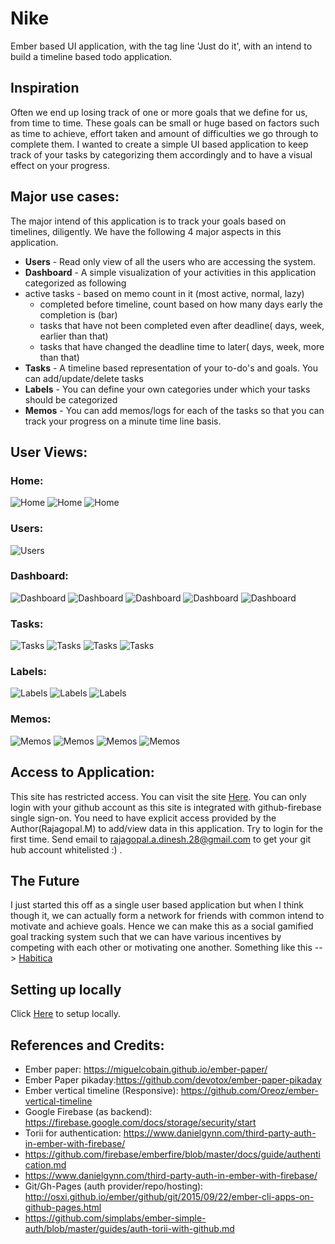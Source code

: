 # Nike
Ember based UI application, with the tag line 'Just do it', with an intend to build a timeline based todo application.
## Inspiration
Often we end up losing track of one or more goals that we define for us, from time to time. These goals can be small or huge based on factors such as time to achieve, effort taken and amount of difficulties we go through to complete them. I wanted to create a simple UI based application to keep track of your tasks by categorizing them accordingly and to have a visual effect on your progress.

## Major use cases:
The major intend of this application is to track your goals based on timelines, diligently. We have the following 4 major aspects in this application.
 - **Users** - Read only view of all the users who are accessing the system.
 - **Dashboard** - A simple visualization of your activities in this application categorized as following
  - active tasks - based on memo count in it (most active, normal, lazy)
	- completed before timeline, count based on how many days early the completion is (bar)
	- tasks that have not been completed even after deadline( days, week, earlier than that)
	- tasks that have changed the deadline time to later( days, week, more than that)
 - **Tasks** - A timeline based representation of your to-do's and goals. You can add/update/delete tasks
 - **Labels** - You can define your own categories under which your tasks should be categorized
 - **Memos** - You can add memos/logs for each of the tasks so that you can track your progress on a minute time line basis.
## User Views:
### Home:
![Home](https://file.ac/EFrrZnCjY9M/image010.png)
![Home](https://file.ac/EFrrZnCjY9M/image011.png)
![Home](https://file.ac/EFrrZnCjY9M/image012.png)
### Users:
![Users](https://file.ac/EFrrZnCjY9M/image101.png)
### Dashboard:
![Dashboard](https://file.ac/EFrrZnCjY9M/image201.png)
![Dashboard](https://file.ac/EFrrZnCjY9M/image201.png)
![Dashboard](https://file.ac/EFrrZnCjY9M/image203.png)
![Dashboard](https://file.ac/EFrrZnCjY9M/image204.png)
![Dashboard](https://file.ac/EFrrZnCjY9M/image205.png)
### Tasks:
![Tasks](https://file.ac/EFrrZnCjY9M/image300.png)
![Tasks](https://file.ac/EFrrZnCjY9M/image301.png)
![Tasks](https://file.ac/EFrrZnCjY9M/image302.png)
![Tasks](https://file.ac/EFrrZnCjY9M/image303.png)
### Labels:
![Labels](https://file.ac/EFrrZnCjY9M/image002.png)
![Labels](https://file.ac/EFrrZnCjY9M/image401.png)
![Labels](https://file.ac/EFrrZnCjY9M/image402.png)
### Memos:
![Memos](https://file.ac/EFrrZnCjY9M/image501.png)
![Memos](https://file.ac/EFrrZnCjY9M/image502.png)
![Memos](https://file.ac/EFrrZnCjY9M/image503.png)
![Memos](https://file.ac/EFrrZnCjY9M/image504.png)

## Access to Application:
This site has restricted access. You can visit the site [Here](https://rajagopal28.github.io/Nike/). You can only login with your github account as this site is integrated with github-firebase single sign-on. You need to have explicit access provided by the Author(Rajagopal.M) to add/view data in this application. Try to login for the first time. Send email to rajagopal.a.dinesh.28@gmail.com to get your git hub account whitelisted :) .

## The Future
I just started this off as a single user based application but when I think though it, we can actually form a network for friends with common intend to motivate and achieve goals. Hence we can make this as a social gamified goal tracking system such that we can have various incentives by competing with each other or motivating one another. Something like this --> [Habitica](https://habitica.com/)


## Setting up locally
Click [Here](Setup.md) to setup locally.

## References and Credits:
 - Ember paper: https://miguelcobain.github.io/ember-paper/
 - Ember Paper pikaday:https://github.com/devotox/ember-paper-pikaday
 - Ember vertical timeline (Responsive): https://github.com/Oreoz/ember-vertical-timeline
 - Google Firebase (as backend): https://firebase.google.com/docs/storage/security/start
 - Torii for authentication: https://www.danielgynn.com/third-party-auth-in-ember-with-firebase/
  - https://github.com/firebase/emberfire/blob/master/docs/guide/authentication.md
  - https://www.danielgynn.com/third-party-auth-in-ember-with-firebase/
 - Git/Gh-Pages (auth provider/repo/hosting): http://osxi.github.io/ember/github/git/2015/09/22/ember-cli-apps-on-github-pages.html
  - https://github.com/simplabs/ember-simple-auth/blob/master/guides/auth-torii-with-github.md
